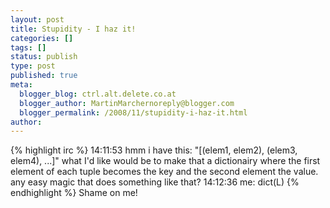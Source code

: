 ```yaml
---
layout: post
title: Stupidity - I haz it!
categories: []
tags: []
status: publish
type: post
published: true
meta:
  blogger_blog: ctrl.alt.delete.co.at
  blogger_author: MartinMarchernoreply@blogger.com
  blogger_permalink: /2008/11/stupidity-i-haz-it.html
author: 
---
```

{% highlight irc %}
14:11:53 <me> hmm i have this: "[(elem1, elem2), (elem3, elem4), ...]" what I'd like would be to make that a dictionairy where the first element of each tuple becomes the key and the second element the value. any easy magic that does something like that?
14:12:36 <other> me: dict(L)
{% endhighlight %}
Shame on me!
